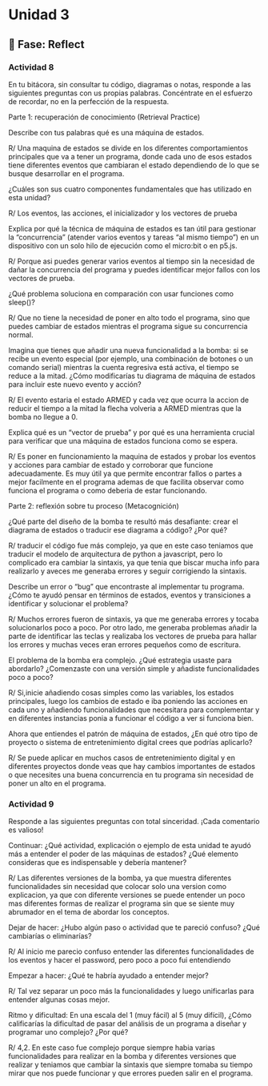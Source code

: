 # Unidad 3


## 🤔 Fase: Reflect


### Actividad 8

En tu bitácora, sin consultar tu código, diagramas o notas, responde a las siguientes preguntas con us propias palabras. Concéntrate en el esfuerzo de recordar, no en la perfección de la respuesta.

Parte 1: recuperación de conocimiento (Retrieval Practice)

Describe con tus palabras qué es una máquina de estados. 

R/ Una maquina de estados se divide en los diferentes comportamientos principales que va a tener un programa, donde cada uno de esos estados tiene diferentes eventos que cambiaran el estado dependiendo de lo que se busque desarrollar en el programa.


¿Cuáles son sus cuatro componentes fundamentales que has utilizado en esta unidad?

R/ Los eventos, las acciones, el inicializador y los vectores de prueba

Explica por qué la técnica de máquina de estados es tan útil para gestionar la “concurrencia” (atender varios eventos y tareas “al mismo tiempo”) en un dispositivo con un solo hilo de ejecución como el micro:bit o en p5.js. 

R/ Porque asi puedes generar varios eventos al tiempo sin la necesidad de dañar la concurrencia del programa y puedes identificar mejor fallos con los vectores de prueba.

¿Qué problema soluciona en comparación con usar funciones como sleep()?

R/ Que no tiene la necesidad de poner en alto todo el programa, sino que puedes cambiar de estados mientras el programa sigue su concurrencia normal.

Imagina que tienes que añadir una nueva funcionalidad a la bomba: si se recibe un evento especial (por ejemplo, una combinación de botones o un comando serial) mientras la cuenta regresiva está activa, el tiempo se reduce a la mitad. ¿Cómo modificarías tu diagrama de máquina de estados para incluir este nuevo evento y acción?

R/ El evento estaria el estado ARMED y cada vez que ocurra la accion de reducir el tiempo a la mitad la flecha volveria a ARMED mientras que la bomba no llegue a 0.

Explica qué es un “vector de prueba” y por qué es una herramienta crucial para verificar que una máquina de estados funciona como se espera.

R/ Es poner en funcionamiento la maquina de estados y probar los eventos y acciones para cambiar de estado y corroborar que funcione adecuadamente. Es muy útil ya que permite encontrar fallos o partes a mejor facilmente en el programa ademas de que facilita observar como funciona el programa o como deberia de estar funcionando.

Parte 2: reflexión sobre tu proceso (Metacognición)

¿Qué parte del diseño de la bomba te resultó más desafiante: crear el diagrama de estados o traducir ese diagrama a código? ¿Por qué?

R/ traducir el código fue más complejo, ya que en este caso teniamos que traducir el modelo de arquitectura de python a javascript, pero lo complicado era cambiar la sintaxis, ya que tenia que biscar mucha info para realizarlo y aveces me generaba errores y seguir corrigiendo la sintaxis.

Describe un error o “bug” que encontraste al implementar tu programa. ¿Cómo te ayudó pensar en términos de estados, eventos y transiciones a identificar y solucionar el problema?

R/ Muchos errores fueron de sintaxis, ya que me generaba errores y tocaba solucionarlos poco a poco. Por otro lado, me generaba problemas añadir la parte de identificar las teclas y realizaba los vectores de prueba para hallar los errores y muchas veces eran errores pequeños como de escritura.

El problema de la bomba era complejo. ¿Qué estrategia usaste para abordarlo? ¿Comenzaste con una versión simple y añadiste funcionalidades poco a poco?

R/ Si,inicie añadiendo cosas simples como las variables, los estados principales, luego los cambios de estado e iba poniendo las acciones en cada uno y añadiendo funcionalidades que necesitara para complementar y en diferentes instancias ponia a funcionar el código a ver si funciona bien.

Ahora que entiendes el patrón de máquina de estados, ¿En qué otro tipo de proyecto o sistema de entretenimiento digital crees que podrías aplicarlo?

R/ Se puede aplicar en muchos casos de entretenimiento digital y en diferentes proyectos donde veas que hay cambios importantes de estados o que necesites una buena concurrencia en tu programa sin necesidad de poner un alto en el programa.

### Actividad 9

Responde a las siguientes preguntas con total sinceridad. ¡Cada comentario es valioso!

Continuar: ¿Qué actividad, explicación o ejemplo de esta unidad te ayudó más a entender el poder de las máquinas de estados? ¿Qué elemento consideras que es indispensable y debería mantener?

R/ Las diferentes versiones de la bomba, ya que muestra diferentes funcionalidades sin necesidad que colocar solo una version como explicacion, ya que con diferente versiones se puede entender un poco mas diferentes formas de realizar el programa sin que se siente muy abrumador en el tema de abordar los conceptos.

Dejar de hacer: ¿Hubo algún paso o actividad que te pareció confuso? ¿Qué cambiarías o eliminarías?

R/ Al inicio me parecio confuso entender las diferentes funcionalidades de los eventos y hacer el password, pero poco a poco fui entendiendo

Empezar a hacer: ¿Qué te habría ayudado a entender mejor?

R/ Tal vez separar un poco más la funcionalidades y luego unificarlas para entender algunas cosas mejor.


Ritmo y dificultad: En una escala del 1 (muy fácil) al 5 (muy difícil), ¿Cómo calificarías la dificultad de pasar del análisis de un programa a diseñar y programar uno complejo? ¿Por qué?

R/ 4,2. En este caso fue complejo porque siempre habia varias funcionalidades para realizar en la bomba y diferentes versiones que realizar y teniamos que cambiar la sintaxis que siempre tomaba su tiempo mirar que nos puede funcionar y que errores pueden salir en el programa.



